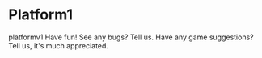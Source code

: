 
# Platform1
platformv1
Have fun! 
See any bugs? Tell us. 
Have any game suggestions? Tell us, it's much appreciated. 
